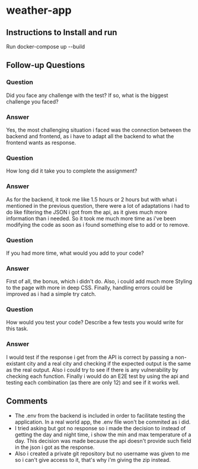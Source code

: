 # weather-app

## Instructions to Install and run

Run docker-compose up --build

## Follow-up Questions

### Question

Did you face any challenge with the test? If so, what is the biggest challenge you faced?

### Answer

Yes, the most challenging situation i faced was the connection between the backend and frontend, as i have to adapt all the backend to what the frontend wants as response.

### Question

How long did it take you to complete the assignment?

### Answer

As for the backend, it took me like 1.5 hours or 2 hours but with what i mentioned in the previous question, there were a lot of adaptations i had to do like filtering the JSON i got from the api, as it gives much more information than i needed. So it took me much more time as i've been modifying the code as soon as i found something else to add or to remove.

### Question

If you had more time, what would you add to your code?

### Answer

First of all, the bonus, which i didn't do.
Also, i could add much more Styling to the page with more in deep CSS.
Finally, handling errors could be improved as i had a simple try catch.

### Question

How would you test your code? Describe a few tests you would write for this task.

### Answer

I would test if the response i get from the API is correct by passing a non-existant city and a real city and checking if the expected output is the same as the real output.
Also i could try to see if there is any vulnerability by checking each function.
Finally i would do an E2E test by using the api and testing each combination (as there are only 12) and see if it works well.

## Comments

<ul>
    <li>The .env from the backend is included in order to facilitate testing the application. In a real world app, the .env file won't be commited as i did.</li>
    <li>I tried asking but got no response so i made the decision to instead of getting the day and night time, i show the min and max temperature of a day. This decision was made because the api doesn't provide such field in the json i got as the response.</li>
    <li>Also i created a private git repository but no username was given to me so i can't give access to it, that's why i'm giving the zip instead.</li>
</ul>
